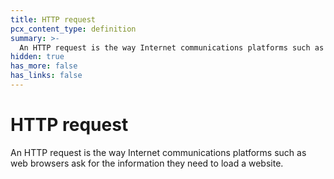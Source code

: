 ```yaml
---
title: HTTP request
pcx_content_type: definition
summary: >-
  An HTTP request is the way Internet communications platforms such as web browsers ask for the information they need to load a website.
hidden: true
has_more: false
has_links: false
---
```


<!-- This document is an original CloudFlare Document from which the cloudflare links are removed. -->

# HTTP request

An HTTP request is the way Internet communications platforms such as web browsers ask for the information they need to load a website.
